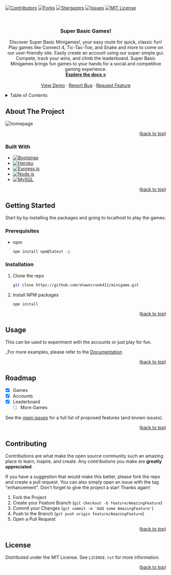 <a name="readme-top"></a>

[![Contributors][contributors-shield]][contributors-url]
[![Forks][forks-shield]][forks-url]
[![Stargazers][stars-shield]][stars-url]
[![Issues][issues-shield]][issues-url]
[![MIT License][license-shield]][license-url]



<!-- PROJECT LOGO -->
<br />
<div align="center">
  <a href="https://github.com/shawncrook411/minigame">
  </a>

<h3 align="center">Super Basic Games!</h3>

  <p align="center">
    Discover Super Basic Minigames!, your easy route for quick, classic fun! Play games like Connect 4, Tic-Tac-Toe, and Snake and more to come on our user-friendly site. Easily create an account using our super simple gui. Compete, track your wins, and climb the leaderboard. Super Basic Minigames brings fun games to your hands for a social and competitive gaming experience. 
    <br />
    <a href="https://github.com/shawncrook411/minigame"><strong>Explore the docs »</strong></a>
    <br />
    <br />
    <a href="https://github.com/shawncrook411/minigame">View Demo</a>
    ·
    <a href="https://github.com/shawncrook411/minigame/issues">Report Bug</a>
    ·
    <a href="https://github.com/shawncrook411/minigame/issues">Request Feature</a>
  </p>
</div>



<!-- TABLE OF CONTENTS -->
<details>
  <summary>Table of Contents</summary>
  <ol>
    <li>
      <a href="#about-the-project">About The Project</a>
      <ul>
        <li><a href="#built-with">Built With</a></li>
      </ul>
    </li>
    <li>
      <a href="#getting-started">Getting Started</a>
      <ul>
        <li><a href="#prerequisites">Prerequisites</a></li>
        <li><a href="#installation">Installation</a></li>
      </ul>
    </li>
    <li><a href="#usage">Usage</a></li>
    <li><a href="#roadmap">Roadmap</a></li>
    <li><a href="#contributing">Contributing</a></li>
    <li><a href="#license">License</a></li>
  </ol>
</details>



<!-- ABOUT THE PROJECT -->
## About The Project

![homepage](https://github.com/shawncrook411/minigame/assets/120769113/d332dc6c-6f91-4809-ad90-2632d692005f)



<p align="right">(<a href="#readme-top">back to top</a>)</p>



### Built With


* [![Bootstrap][Bootstrap.com]][Bootstrap-url]
* [![Heroku][Heroku.com]][Heroku-url]
* [![Express.js][Express.js.com]][Express.js-url]
* [![Node.js][Node.js.com]][Node.js-url]
* [![MySQL][MySQL.com]][MySQL-url]


<p align="right">(<a href="#readme-top">back to top</a>)</p>



<!-- GETTING STARTED -->
## Getting Started

Start by by installing the packages and going to localhost to play the games.

### Prerequisites

* npm
  ```sh
  npm install npm@latest -g
  ```

### Installation

1. Clone the repo
   ```sh
   git clone https://github.com/shawncrook411/minigame.git
   ```
2. Install NPM packages
   ```sh
   npm install
   ```

<p align="right">(<a href="#readme-top">back to top</a>)</p>



<!-- USAGE EXAMPLES -->
## Usage

This can be used to experiment with the accounts or just play for fun.

_For more examples, please refer to the [Documentation](https://github.com/shawncrook411/minigame/)

<p align="right">(<a href="#readme-top">back to top</a>)</p>



<!-- ROADMAP -->
## Roadmap

- [x] Games
- [x] Accounts
- [x] Leaderboard
    - [ ] More Games

See the [open issues](https://github.com/shawncrook411/minigame/issues) for a full list of proposed features (and known issues).

<p align="right">(<a href="#readme-top">back to top</a>)</p>



<!-- CONTRIBUTING -->
## Contributing

Contributions are what make the open source community such an amazing place to learn, inspire, and create. Any contributions you make are **greatly appreciated**.

If you have a suggestion that would make this better, please fork the repo and create a pull request. You can also simply open an issue with the tag "enhancement".
Don't forget to give the project a star! Thanks again!

1. Fork the Project
2. Create your Feature Branch (`git checkout -b feature/AmazingFeature`)
3. Commit your Changes (`git commit -m 'Add some AmazingFeature'`)
4. Push to the Branch (`git push origin feature/AmazingFeature`)
5. Open a Pull Request

<p align="right">(<a href="#readme-top">back to top</a>)</p>



<!-- LICENSE -->
## License

Distributed under the MIT License. See `LICENSE.txt` for more information.

<p align="right">(<a href="#readme-top">back to top</a>)</p>





<!-- MARKDOWN LINKS & IMAGES -->
<!-- https://www.markdownguide.org/basic-syntax/#reference-style-links -->
[contributors-shield]: https://img.shields.io/github/contributors/shawncrook411/minigame.svg?style=for-the-badge
[contributors-url]: https://github.com/shawncrook411/minigame/graphs/contributors
[forks-shield]: https://img.shields.io/github/forks/shawncrook411/minigame.svg?style=for-the-badge
[forks-url]: https://github.com/shawncrook411/minigame/network/members
[stars-shield]: https://img.shields.io/github/stars/shawncrook411/minigame.svg?style=for-the-badge
[stars-url]: https://github.com/shawncrook411/minigame/stargazers
[issues-shield]: https://img.shields.io/github/issues/shawncrook411/minigame.svg?style=for-the-badge
[issues-url]: https://github.com/shawncrook411/minigame/issues
[license-shield]: https://img.shields.io/github/license/shawncrook411/minigame.svg?style=for-the-badge
[license-url]: https://github.com/shawncrook411/minigame/blob/master/LICENSE.txt

[product-screenshot]: public/assets/snake.PNG

[Bootstrap.com]: https://img.shields.io/badge/Bootstrap-563D7C?style=for-the-badge&logo=bootstrap&logoColor=white
[Bootstrap-url]: https://getbootstrap.com

[MySQL.com]: https://img.shields.io/badge/mysql-%2300f.svg?style=for-the-badge&logo=mysql&logoColor=white
[MySQL-url]: https://mysql.com 
[Express.js.com]: https://img.shields.io/badge/express.js-%23404d59.svg?style=for-the-badge&logo=express&logoColor=%2361DAFB
[Express.js-url]: https://expressjs.com
[Node.JS.com]: https://img.shields.io/badge/node.js-6DA55F?style=for-the-badge&logo=node.js&logoColor=white
[Node.JS-url]: https://nodejs.com
[Heroku.com]: https://img.shields.io/badge/heroku-%23430098.svg?style=for-the-badge&logo=heroku&logoColor=white
[Heroku-url]: https://heroku.com
